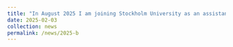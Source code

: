 ```yaml
---
title: "In August 2025 I am joining Stockholm University as an assistant professor!"
date: 2025-02-03
collection: news
permalink: /news/2025-b
---
```


